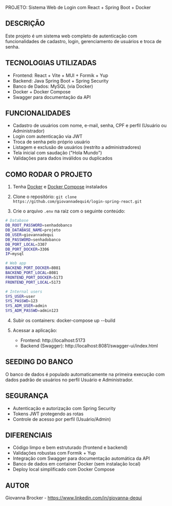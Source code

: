 PROJETO: Sistema Web de Login com React + Spring Boot + Docker

DESCRIÇÃO
---------
Este projeto é um sistema web completo de autenticação com funcionalidades de cadastro, login, gerenciamento de usuários e troca de senha.

TECNOLOGIAS UTILIZADAS
-----------------------
- Frontend: React + Vite + MUI + Formik + Yup
- Backend: Java Spring Boot + Spring Security
- Banco de Dados: MySQL (via Docker)
- Docker + Docker Compose
- Swagger para documentação da API

FUNCIONALIDADES
---------------
- Cadastro de usuários com nome, e-mail, senha, CPF e perfil (Usuário ou Administrador)
- Login com autenticação via JWT
- Troca de senha pelo próprio usuário
- Listagem e exclusão de usuários (restrito a administradores)
- Tela inicial com saudação ("Hola Mundo")
- Validações para dados inválidos ou duplicados

COMO RODAR O PROJETO
---------------------
1. Tenha [Docker](https://docs.docker.com/engine/install/) e [Docker Compose](https://docs.docker.com/compose/install/) instalados

2. Clone o repositório:
   `git clone https://github.com/giovannadequi4/login-spring-react.git`

3. Crie o arquivo `.env` na raiz com o seguinte conteúdo:

``` bash
# Database
DB_ROOT_PASSWORD=senhadobanco
DB_DATABASE_NAME=projeto
DB_USER=giovannadequi
DB_PASSWORD=senhadobanco
DB_PORT_LOCAL=3307
DB_PORT_DOCKER=3306
IP=mysql

# Web app
BACKEND_PORT_DOCKER=8081
BACKEND_PORT_LOCAL=8081
FRONTEND_PORT_DOCKER=5173
FRONTEND_PORT_LOCAL=5173

# Internal users
SYS_USER=user
SYS_PASSWD=123
SYS_ADM_USER=admin
SYS_ADM_PASSWD=admin123
```

4. Subir os containers:
   docker-compose up --build

5. Acessar a aplicação:
   - Frontend: http://localhost:5173
   - Backend (Swagger): http://localhost:8081/swagger-ui/index.html

SEEDING DO BANCO
-----------------
O banco de dados é populado automaticamente na primeira execução com dados padrão de usuários no perfil Usuário e Administrador.

SEGURANÇA
---------
- Autenticação e autorização com Spring Security
- Tokens JWT protegendo as rotas
- Controle de acesso por perfil (Usuário/Admin)

DIFERENCIAIS
-------------------------
- Código limpo e bem estruturado (frontend e backend)
- Validações robustas com Formik + Yup
- Integração com Swagger para documentação automática da API
- Banco de dados em container Docker (sem instalação local)
- Deploy local simplificado com Docker Compose

AUTOR
-----
Giovanna Brocker - https://www.linkedin.com/in/giovanna-dequi




